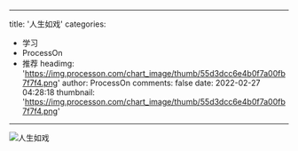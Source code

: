 
---
title: '人生如戏'
categories: 
 - 学习
 - ProcessOn
 - 推荐
headimg: 'https://img.processon.com/chart_image/thumb/55d3dcc6e4b0f7a00fb7f7f4.png'
author: ProcessOn
comments: false
date: 2022-02-27 04:28:18
thumbnail: 'https://img.processon.com/chart_image/thumb/55d3dcc6e4b0f7a00fb7f7f4.png'
---

<div>   
<img class="thumb" alt="人生如戏" src="https://img.processon.com/chart_image/thumb/55d3dcc6e4b0f7a00fb7f7f4.png" referrerpolicy="no-referrer">
<p></p>  
</div>
            
